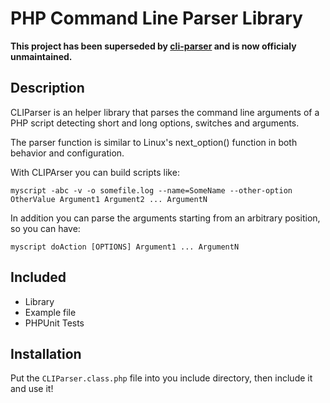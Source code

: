 PHP Command Line Parser Library
===============================

**This project has been superseded by [cli-parser](https://github.com/vtardia/cli-parser) and is now officialy unmaintained.**

## Description

CLIParser is an helper library that parses the command line arguments of a PHP script detecting short and long options, switches and arguments.

The parser function is similar to Linux's next_option() function in both behavior and configuration.

With CLIPArser you can build scripts like:

    myscript -abc -v -o somefile.log --name=SomeName --other-option OtherValue Argument1 Argument2 ... ArgumentN

In addition you can parse the arguments starting from an arbitrary position, so you can have:

    myscript doAction [OPTIONS] Argument1 ... ArgumentN

## Included

 - Library
 - Example file
 - PHPUnit Tests

## Installation

Put the `CLIParser.class.php` file into you include directory, then include it and use it!

